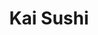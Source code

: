 ---
layout: place
title: "Kai Sushi"
permalink: /illinois/chicago/kai-sushi.html
stateAbbr: IL
stateName: Illinois
cityName: Chicago
place_id: ChIJ0-hMk9otDogRxMI4fi9MsjM
photos:
  - name: >-
      places/ChIJ0-hMk9otDogRxMI4fi9MsjM/photos/AeeoHcKeDzS1O2gaKlVtjqI31Bgkw12dOQLnl-XdFcbism_xzpLtpKGaglSTdkPtlrt3kn9TsRVQW4wrApscOt3FmlFoQ5N8d_g3Q6xtr3I1VP5zfoe-DkEODgqMAQj871WRljPfsoHwMIAcKrwcGU3wIy-XxvAUZGE9FN-Cyi3g22xhzF0IYw5JQ-eZgfuhQxMciPJjVML87ek6egAEF8-ZzLEjoJK9b6o6hke91RJyr8EFmX6hze3u1iwFf2_Wb1yVApMQWitE9G6TdUnAWrbfv7ruFqmahKCAwaYeGqQJS_L_ZQ-f4yID9mD_zIbkEd14ZAWJ0liaQpvPn__3yGZr35Nv9gXWPZ70CzzRnQhRpFMAJW1epJ8M444CfrV8zxYfy5DaUchdI3TGsFc2fVw4ijhHVLYVlimaB8gwyYzEDZmuCw
    widthPx: 3600
    heightPx: 4800
    authorAttributions:
      - displayName: Josh Peal
        uri: https://maps.google.com/maps/contrib/114360186724054688612
        photoUri: >-
          https://lh3.googleusercontent.com/a/ACg8ocJ76_nhylOO0AYuB_j5JOlJaKv0fSuMJUsOs-7NGbIonaGQLQ=s100-p-k-no-mo
    flagContentUri: >-
      https://www.google.com/local/imagery/report/?cb_client=maps_api_places.places_api&image_key=!1e10!2sCIHM0ogKEICAgICZ89fSVg&hl=en-US
    googleMapsUri: >-
      https://www.google.com/maps/place//data=!3m4!1e2!3m2!1sCIHM0ogKEICAgICZ89fSVg!2e10!4m2!3m1!1s0x880e2dda934ce8d3:0x33b24c2f7e38c2c4
  - name: >-
      places/ChIJ0-hMk9otDogRxMI4fi9MsjM/photos/AeeoHcITbLNkLP7HS0cVnAELJhRYKeLvtZ09woT9RU_uLTcBJ3EJz-vEL2rDe7lJ6miWcOmwXoT9q73f6C7A-85_LNJ7s5HAC3tCJNcty9C7hFX65pZOm2fLiZ_GrIN0XXq2HekR_lhU90bOoKc3mVEJgMOvtoc5bRN6VJczgzEixOeBk61J5XVvtHZvQVDLVtwygbAdu--3eGo5TP2bb9wYB5qf21h_ouJA-IxwOfIV9jawYv1WIX6vaAWkopruw2QEc_J_sTwNY-44uSYoGWg6ny_TyQzDM47399Vu6y2I6p8oDRQ4KrW3GDt6PVUGefq70NLdv4kHSqvIDM-I7MDL1pTH22Pq0ygUiIxduhoPlePcNv0y2NrZLXVCrRD8MZ8OvAB9tuQ_jjwKNmSIHRXQsUGvDld8ED9F2V9eceLs14wE6RoP_f3b_0GmdL483_Td
    widthPx: 3072
    heightPx: 4080
    authorAttributions:
      - displayName: Belle Lopez
        uri: https://maps.google.com/maps/contrib/104731732886039479725
        photoUri: >-
          https://lh3.googleusercontent.com/a-/ALV-UjXJaXXCmJKT3A0h-pVZ5EtckuDukCB_PBRi4MZGRcmKMufnAMyd7w=s100-p-k-no-mo
    flagContentUri: >-
      https://www.google.com/local/imagery/report/?cb_client=maps_api_places.places_api&image_key=!1e10!2sCIABIhAIN0uG1zn6S2fjEckABoRu&hl=en-US
    googleMapsUri: >-
      https://www.google.com/maps/place//data=!3m4!1e2!3m2!1sCIABIhAIN0uG1zn6S2fjEckABoRu!2e10!4m2!3m1!1s0x880e2dda934ce8d3:0x33b24c2f7e38c2c4
  - name: >-
      places/ChIJ0-hMk9otDogRxMI4fi9MsjM/photos/AeeoHcJKY-6Mp6Vjg2NRGIF4yHsby1AXc0bmjC7O-DZvLsoaz0g9x_Poz4glPMEe7SyJdZyz25cDykdEvVPb0743MVuFWYBcD3DJxEUicgPwmAePdbF_tcxGgKWCzTlpEE4eMoEu8chLuyWPj2wTZVa8BbUc_qQ5xZ3VeIgA9Wm9tPMmQZUS3YB3MeRpgvb0pUcLwXWWTBXbyCvp2DuttTIuxxHpmwEIDV3V03kJY_elXT2aOO23ak6KOv1rFrNbyusV3j7JL0tb1GdP2XETFnipvYZw1AmAi-iDgUB1V86NP6GtDLppR6SLu_wAk05QffeaihUuUUqph2U9WuTiFFSUjXg-sHGzwa9WmkGrLuaDEAzt9xQ0l74DazvhdzWUky--vQSM8owqNtcd6xOdlpV41U__h2W5v6MEJvvIWxqUNYoJyw
    widthPx: 4027
    heightPx: 2685
    authorAttributions:
      - displayName: Kate Moss
        uri: https://maps.google.com/maps/contrib/117786327425389609206
        photoUri: >-
          https://lh3.googleusercontent.com/a/ACg8ocLDpijogE7C3GBvGN7hNi1QfBQvr7sVs5_z1rBdt5ePdwHBaw=s100-p-k-no-mo
    flagContentUri: >-
      https://www.google.com/local/imagery/report/?cb_client=maps_api_places.places_api&image_key=!1e10!2sCIHM0ogKEICAgIDP-fHRNQ&hl=en-US
    googleMapsUri: >-
      https://www.google.com/maps/place//data=!3m4!1e2!3m2!1sCIHM0ogKEICAgIDP-fHRNQ!2e10!4m2!3m1!1s0x880e2dda934ce8d3:0x33b24c2f7e38c2c4
  - name: >-
      places/ChIJ0-hMk9otDogRxMI4fi9MsjM/photos/AeeoHcInEjbsen0FUHPXNI-reqKbCrordLyJxHdVJScTHgSL2EBOWelIcHb3bDtRzJsn14ppwbvA3JUkjpCpu_ULsSu8p99DtHy5l6Z4cUEu0rnIaiWzCncA5qdtOzRymi2IatxigxRBKw5t6K7I3014zn6qhmAKCCGSO2LvELSEiL7ovVRKP8ak81-_XoUMbzevfJ4QT-JzG4PuCh3FpbTPgRNaOP1WC8EQmxkVTtQ52MTN73GpFR9un9PzSWAbiGsMWvZWI5pu-qHIPRyhjQLWCr7wa2NthRZ30RcyrxgdO32cYwLbMucdP1a9wsXd027h0Oz7LzDDV04pAmqAmIWc0mvgt55R5JRoLbmIzMRo6CBMeZl2UgujZ5tthmSU4-gJEcf1lM9ZLvX7NOcJ2LNsgsQLOx5vkeGSmF6j-ap9PtvFiMZl
    widthPx: 4032
    heightPx: 3024
    authorAttributions:
      - displayName: Kayla Kemper
        uri: https://maps.google.com/maps/contrib/111010167977340115123
        photoUri: >-
          https://lh3.googleusercontent.com/a-/ALV-UjXmAb4AxOI1nROuSHdiUHjRkk1cHbnv_z8dDjI37zPIVfS68lc=s100-p-k-no-mo
    flagContentUri: >-
      https://www.google.com/local/imagery/report/?cb_client=maps_api_places.places_api&image_key=!1e10!2sCIHM0ogKEICAgIDq18amsgE&hl=en-US
    googleMapsUri: >-
      https://www.google.com/maps/place//data=!3m4!1e2!3m2!1sCIHM0ogKEICAgIDq18amsgE!2e10!4m2!3m1!1s0x880e2dda934ce8d3:0x33b24c2f7e38c2c4
  - name: >-
      places/ChIJ0-hMk9otDogRxMI4fi9MsjM/photos/AeeoHcKjNjGKveI5TAfcyC17zz1zLeyNScDtd-qcStmsBx6SZMlBD984SyYpxaBs9ciN0-HPqM5zK_wMSL74cZpgoTHHSMz_ccYmgim26SZqK0VCbD1sMwaW7c4IGUJZkX_wbZk7-SIZAOj9HdVU_lml7mbmpY1uT_rnHh1bgMw3KF5TNlEbc53P8SB7NvUSHiVRwcSQ7JZVfITVW_u-NbpUcY7A0rflZQBv6nzmMIAfTeLGaIdtgbKBh4PzpH26g7CrZKmC8PzQcvPJpU2H2Wpc-k7h1wQhxNJ8kdnhWeI4bsaq0kfIw_ZDnob0n8MEVobMStLa79lU5yHAiTCHLlK8UEF4dT4JP2dfrRUunOPE9Zd9EjYp5Wvz5K1QancBFILt_uxTj1-GSH2SboFCQVHwUep7pMvVmnzjyVtgd-rjSihvc-k
    widthPx: 4000
    heightPx: 2252
    authorAttributions:
      - displayName: Richard Dudley
        uri: https://maps.google.com/maps/contrib/115682634611739994856
        photoUri: >-
          https://lh3.googleusercontent.com/a/ACg8ocL06Qzgvwp0F7xn3NA5BqxIVX-VPwlMUsDi8Y2G074y0BiIuA=s100-p-k-no-mo
    flagContentUri: >-
      https://www.google.com/local/imagery/report/?cb_client=maps_api_places.places_api&image_key=!1e10!2sCIHM0ogKEICAgID959q04AE&hl=en-US
    googleMapsUri: >-
      https://www.google.com/maps/place//data=!3m4!1e2!3m2!1sCIHM0ogKEICAgID959q04AE!2e10!4m2!3m1!1s0x880e2dda934ce8d3:0x33b24c2f7e38c2c4
  - name: >-
      places/ChIJ0-hMk9otDogRxMI4fi9MsjM/photos/AeeoHcJ-Wn7vSzJ1SAoL_GosW16vYSkscmCt5sgL4WU96Sfk1r2dv8lEI6t7WwN7-w6iOSfQLNyKtOACaWwupgRVBQkB3M4svcUVK2eodzCBv_oNL3kS3f-b6HJiV_JY4f5_WGzArwVZNX16ksoPewGy26o_2Zb_onTE_5oFtdUv4Zm034rN4qWbm7dtDka2_GkrvIwiy05nLH027pskAIf9PIRIoDWlJE_D2JU3Aofb0cPyBR3me3pqDCm1IASENpyLT7nAFNiX1RRAUfbkEWvIGHJt3ItjwMP-XjGpYqmV4M_6--U21r1fMKB49xy7hJ3H0Jtp2ZgCzc0qK99Sw_5bpPzvSRT6tURbfXVcwXGdm407_HYNunCX6RLAnE6daBF-USk3-s-EUuPZIxRKahS0IrGqWY3662eSN9DXZM7yksk9h938_O6guxPnFOTo18IB
    widthPx: 4080
    heightPx: 3072
    authorAttributions:
      - displayName: Belle Lopez
        uri: https://maps.google.com/maps/contrib/104731732886039479725
        photoUri: >-
          https://lh3.googleusercontent.com/a-/ALV-UjXJaXXCmJKT3A0h-pVZ5EtckuDukCB_PBRi4MZGRcmKMufnAMyd7w=s100-p-k-no-mo
    flagContentUri: >-
      https://www.google.com/local/imagery/report/?cb_client=maps_api_places.places_api&image_key=!1e10!2sCIABIhAGbzaqOBHxG2fjEc4AA71h&hl=en-US
    googleMapsUri: >-
      https://www.google.com/maps/place//data=!3m4!1e2!3m2!1sCIABIhAGbzaqOBHxG2fjEc4AA71h!2e10!4m2!3m1!1s0x880e2dda934ce8d3:0x33b24c2f7e38c2c4
  - name: >-
      places/ChIJ0-hMk9otDogRxMI4fi9MsjM/photos/AeeoHcLxoZTIi8oiMhui4XT2-ElPrlQM0Hi4NCVhU6vK-9bvaUGKst28WR2FvkjV5Cm0YiAjY-cyJfqWeqWt3C63pl8gs3mRgZNzPm7BTV2Kg2DToiHphSY-546vOeT1fXTKQQjdFwK9dtBCk6QsVoGuhaNbBOo3-qLJDSPle-SMEUnlUw2PebYtP2ovxT_-1ITWxLYxXjomk2HsTZn2seWmo60xOsDzHppoFhxpzS6eb09dcIzRqbS4Trj7AlGX7_3R5G4AZqjZ3dz7vb8ADB_IIioaI4-lyxRPdo7hDp6yU2Ry2Bcx3BsKDrJoFD4r4NxPmcTvgCKyRWxPHO4dUOeBfGUGmofsjHsGx2iY6kvLraTxHZJ9s_9boEoKjEZlmySEJCVZ78Dysjby4qrbErsHclfjWMpQvnMqFHfcJFP3X2juAQ
    widthPx: 1848
    heightPx: 4000
    authorAttributions:
      - displayName: Tom L.
        uri: https://maps.google.com/maps/contrib/106653055760198371321
        photoUri: >-
          https://lh3.googleusercontent.com/a-/ALV-UjUnQFmR61MGiWju0qT7qF8u9Xno5oUimITcASKsFLbO3aK2dyU=s100-p-k-no-mo
    flagContentUri: >-
      https://www.google.com/local/imagery/report/?cb_client=maps_api_places.places_api&image_key=!1e10!2sCIHM0ogKEICAgIDLnfPiCA&hl=en-US
    googleMapsUri: >-
      https://www.google.com/maps/place//data=!3m4!1e2!3m2!1sCIHM0ogKEICAgIDLnfPiCA!2e10!4m2!3m1!1s0x880e2dda934ce8d3:0x33b24c2f7e38c2c4
  - name: >-
      places/ChIJ0-hMk9otDogRxMI4fi9MsjM/photos/AeeoHcKootJETKA8Kl-BatPv6Ox3e8dPWH61OGmF5g1Z5K5Mp7leEH6xZH7xKy2xB_MEI2MmfPD1NYh4_WN6cNYgsywyyPCVT0ccxnf2pRKM47eBFtdXf3gv2bOC2CaUs10fpCwRnPxHlWYWA-C7uSi2uW1o8e39t6nWiqFFOv9ffwZKhYIQmCa_VP0jwzCkevuKbCCLX2cz7leycXch54GM5w1M_9NjNzr5_9Nrz_qC2MlirLHduz6TkFbtjTEMmNhrIPQawcyel36cQ1FIlydCPShm_vFID9yQpno400cNE1lOcTIFJYmzy429-xNmTi92QdECqkp30a1nP3XFM7fIhjuCGqchWMi8QquBX-jjtCj_NLTPkYKFMo2bJ19bfdYKpIpLaLxQW4W-bxYo759LvhKX8w2hrlVDXq2O13r23vMulgk
    widthPx: 3472
    heightPx: 4624
    authorAttributions:
      - displayName: Jessica Ali
        uri: https://maps.google.com/maps/contrib/104589604977794437878
        photoUri: >-
          https://lh3.googleusercontent.com/a/ACg8ocKQReIkk8mp1AR9-nSYQunutcFa_IOXPhJ7NdrnsKseHMF7edg=s100-p-k-no-mo
    flagContentUri: >-
      https://www.google.com/local/imagery/report/?cb_client=maps_api_places.places_api&image_key=!1e10!2sCIHM0ogKEICAgICTnLb3rgE&hl=en-US
    googleMapsUri: >-
      https://www.google.com/maps/place//data=!3m4!1e2!3m2!1sCIHM0ogKEICAgICTnLb3rgE!2e10!4m2!3m1!1s0x880e2dda934ce8d3:0x33b24c2f7e38c2c4
  - name: >-
      places/ChIJ0-hMk9otDogRxMI4fi9MsjM/photos/AeeoHcI6b4HEi16oQNXNIc-KNPhzxeaZIF56WFxin27Yqqdw7uSqCZa50folQlpqR3a88QLo5QCzYmESaii85jk3ObpKbT4SBNbc65TzlhGUwyO4Gxf_qhfzwVJlVsulegkjklxud8MVLLBJzUXISlGCxZVcO8IFBrthU2rdsCvknnXxsp54h0wR0jDIHuOhWzwDIuKsgt5NBQJ17K51aTur39n89klCuYmerd-OWHbu1uDjSrjTz2oyYaLBsZfEUa9qfAY_bqAw0MCa5x40VGE6KAv35SS3EhC5cYbZhK3_meuPXJfY2oF5J-ysHp7OozQrlwP71rmmPGscIA-Q6QhneUAVlDBjw4L5pNDOMb4yPuuclXWndo8CO6D6gijzndC86rVR6PvUnHHvjTF7g6bXaspsaiNXb_p03vNyeeuTikJnmg
    widthPx: 1776
    heightPx: 1184
    authorAttributions:
      - displayName: Matt Bero
        uri: https://maps.google.com/maps/contrib/113838760443034242491
        photoUri: >-
          https://lh3.googleusercontent.com/a-/ALV-UjWSec2AVugzufCETnT5UWQEa44yHzgtJtdVoOb5mByW6tNSy7TP5Q=s100-p-k-no-mo
    flagContentUri: >-
      https://www.google.com/local/imagery/report/?cb_client=maps_api_places.places_api&image_key=!1e10!2sCIHM0ogKEICAgICdp62bXA&hl=en-US
    googleMapsUri: >-
      https://www.google.com/maps/place//data=!3m4!1e2!3m2!1sCIHM0ogKEICAgICdp62bXA!2e10!4m2!3m1!1s0x880e2dda934ce8d3:0x33b24c2f7e38c2c4
  - name: >-
      places/ChIJ0-hMk9otDogRxMI4fi9MsjM/photos/AeeoHcK7dkF12SbsivbcThRXeu8RqpBONFSMlSHnNQqe_ZhPscT3APRgg3rJcxwbeDYDcZgM2fyHVcS-FD_ez-W8dNDA6GATkINxKPM9rZdRebDrKYjXWtf49YznuWVRNthJHPQJ0NKrTFafdBJ0tNgzTjHPznqyTIOHTRg9O-BY1C-Noi4JN_c7Z2gPW_WSsz6eEHqVeuXk6Ghx-qKabtd9Hlgo4aGdG9rxYCVJYCCf_ubFg8GzpjbGMLRUUll3unMI1PQSbRSZReTJbY6XUezeR_qTN2NLl0Q4JohHWAcuHLlOmETtedaRYNf_wV9OLgeIUR986uO7NOxzuIjx_uhjNshsz9rR9h_MkVJnZFS2R4-p_LQEcd5bIgTqCL1IyBVeLi3aKj7lQfmElwM0nvoWHW6Eag0K1y8jRK4bRXxp3FZFNzA
    widthPx: 1184
    heightPx: 1776
    authorAttributions:
      - displayName: Matt Bero
        uri: https://maps.google.com/maps/contrib/113838760443034242491
        photoUri: >-
          https://lh3.googleusercontent.com/a-/ALV-UjWSec2AVugzufCETnT5UWQEa44yHzgtJtdVoOb5mByW6tNSy7TP5Q=s100-p-k-no-mo
    flagContentUri: >-
      https://www.google.com/local/imagery/report/?cb_client=maps_api_places.places_api&image_key=!1e10!2sCIHM0ogKEICAgICdp63nxAE&hl=en-US
    googleMapsUri: >-
      https://www.google.com/maps/place//data=!3m4!1e2!3m2!1sCIHM0ogKEICAgICdp63nxAE!2e10!4m2!3m1!1s0x880e2dda934ce8d3:0x33b24c2f7e38c2c4
address: 600 N Kingsbury St, Chicago, IL 60654, USA
street: 600 N Kingsbury St
city: Chicago
state: IL
zip: '60654'
country: USA
neighborhood: River North
latitude: '41.893078'
longitude: '-87.641438'
accessibility_options:
  wheelchairAccessibleRestroom: true
  wheelchairAccessibleSeating: true
business_status: OPERATIONAL
name: Kai Sushi
google_maps_links:
  directionsUri: >-
    https://www.google.com/maps/dir//''/data=!4m7!4m6!1m1!4e2!1m2!1m1!1s0x880e2dda934ce8d3:0x33b24c2f7e38c2c4!3e0
  placeUri: https://maps.google.com/?cid=3725123608653644484
  writeAReviewUri: >-
    https://www.google.com/maps/place//data=!4m3!3m2!1s0x880e2dda934ce8d3:0x33b24c2f7e38c2c4!12e1
  reviewsUri: >-
    https://www.google.com/maps/place//data=!4m4!3m3!1s0x880e2dda934ce8d3:0x33b24c2f7e38c2c4!9m1!1b1
  photosUri: >-
    https://www.google.com/maps/place//data=!4m3!3m2!1s0x880e2dda934ce8d3:0x33b24c2f7e38c2c4!10e5
primary_type: Sushi Restaurant
opening_hours:
  regular: null
  current: null
secondary_opening_hours:
  regular:
    weekdayDescriptions: null
    type: null
  current:
    weekdayDescriptions: null
    type: null
phone: null
price_level: null
price_range: null
rating: null
rating_count: 0
website: null
description: null
reviews: null
parking_options: null
payment_options: null
allow_dogs: null
curbside_pickup: null
delivery: null
dine_in: null
good_for_children: null
good_for_groups: null
good_for_sports: null
live_music: null
menu_for_children: null
outdoor_seating: null
reservable: null
restroom: null
serves_beer: null
serves_breakfast: null
serves_brunch: null
serves_cocktails: null
serves_coffee: null
serves_dinner: null
serves_dessert: null
serves_lunch: null
serves_vegetarian_food: null
serves_wine: null
takeout: null
slug: Kai-Sushi

---